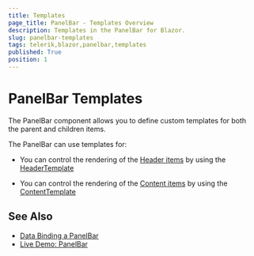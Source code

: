 ```yaml
---
title: Templates
page_title: PanelBar - Templates Overview
description: Templates in the PanelBar for Blazor.
slug: panelbar-templates
tags: telerik,blazor,panelbar,templates
published: True
position: 1
---
```


# PanelBar Templates

The PanelBar component allows you to define custom templates for both the parent and children items.

The PanelBar can use templates for:

* You can control the rendering of the [Header items](slug://panelbar-overview#elements-of-a-panelbar-item) by using the [HeaderTemplate](slug://panelbar-templates-header)

* You can control the rendering of the [Content items](slug://panelbar-overview#elements-of-a-panelbar-item) by using the [ContentTemplate](slug://panelbar-templates-content)


## See Also

  * [Data Binding a PanelBar](slug://panelbar-data-binding-overview)
  * [Live Demo: PanelBar](https://demos.telerik.com/blazor-ui/panelbar/overview)
